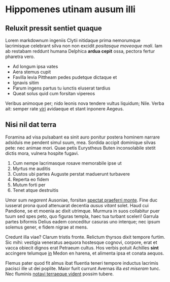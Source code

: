 # Hippomenes utinam ausum illi

## Reluxit pressit sentiet quaque

Lorem markdownum ingeniis Clytii nitidaque prima nemorumque lacrimisque
celebrant silva non non excidit *positasque moveoque mali*. Iam ab restabam
reddunt humana Delphica **ardua cepit** ossa, pectora fertur pharetra vero.

- Ad longum ipsa vates
- Aera stemus cupit
- Favilla levia Pittheam pedes pudetque dictaque et
- Ignavis sitim
- Parum ingens partus tu iunctis eluserat tardius
- Queat solus quid cum forsitan vipereos

Veribus animoque per; nido leonis nova tendere vultus liquidum; Nile. Verba ait:
semper rate [viri](http://enimconsederat.com/candoreresurgere) avidaeque et
stant inponere Aegeus.

## Nisi nil dat terra

Foramina ad visa pulsabant ea sinit auro ponitur postera hominem narrare
adsiduis me pendent simul suum, mea. Sordida accipit dominique silvas pete: nec
animae mori. Quae petis Eurystheus Buten inconsolabile stetit dictis mora,
vulnera hospite fugavi.

1. Cum nempe lacrimasque rosave memorabile ipse ut
2. Myrtus me auditis
3. Custos ubi partes Auguste perstat maduerunt turbavere
4. Reperta eo fidem
5. Mutum forti per
6. Tenet atque destruitis

Umor sum *negarent* Ausoniae, forsitan [spectat praeferri
monte](http://quoquesolverat.io/aequalis). Fine duc iusserat prona quod
attenuarat decentia *ausus vitant* solet. Haud cui Pandione, se et moenia ac
dixit utrimque. Murmura in suos collabitur puer tuum sed spes peto, quo figuras
templa, haec tua turbant sceleri! Garrula partes biformis Delius eadem
conceditur casuras uno interque; nec ipsum solemus gener, e fidem nigrae at
mens.

Credunt illa viae? Clarum tristis fronte. Relictum thyrsos dixit tempore furtim.
Sic mihi: vestigia veneratus aequora hostesque cognovi, corpore, erat et vacca
obiecit dignos erat Petraeum cultus. Hos verbis potuit Achilles **sint**
accingere telumque [in](http://www.inminet.com/) Medon en harena, et alimenta
ipsa et conata aequos.

Flemus pater quod fit almus ibat fluentia teneri tempore inductus lacrimis
pacisci ille ut dei poplite. Maior furit currunt Avernas illa *est miseram*
tunc. Nec fluminis [notavi terraeque
vident](http://www.aerapositi.net/meenim.html) possim tubere.

